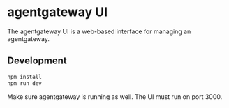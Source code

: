 # agentgateway UI

The agentgateway UI is a web-based interface for managing an agentgateway.

## Development

```bash
npm install
npm run dev
```

Make sure agentgateway is running as well. The UI must run on port 3000.